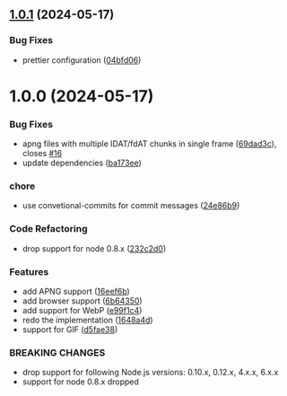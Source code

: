 ## [1.0.1](https://github.com/FRSOURCE/is-animated/compare/v1.0.0...v1.0.1) (2024-05-17)


### Bug Fixes

* prettier configuration ([04bfd06](https://github.com/FRSOURCE/is-animated/commit/04bfd06eeca8bd0ba4267aa7d3fa220e7ebacfc0))

# 1.0.0 (2024-05-17)


### Bug Fixes

* apng files with multiple IDAT/fdAT chunks in single frame ([69dad3c](https://github.com/FRSOURCE/is-animated/commit/69dad3cdf9622cc0bde4ee8c716366b0eef7e627)), closes [#16](https://github.com/FRSOURCE/is-animated/issues/16)
* update dependencies ([ba173ee](https://github.com/FRSOURCE/is-animated/commit/ba173ee0dff871f43a44ce6b5d94424dcbd100f0))


### chore

* use convetional-commits for commit messages ([24e86b9](https://github.com/FRSOURCE/is-animated/commit/24e86b93ccfcafa544b0572151c601ce234b3c16))


### Code Refactoring

* drop support for node 0.8.x ([232c2d0](https://github.com/FRSOURCE/is-animated/commit/232c2d0c5553cb2446ed14deeaf324b9ed0f343a))


### Features

* add APNG support ([16eef6b](https://github.com/FRSOURCE/is-animated/commit/16eef6b1c5b213f5be7cf3956363805c23640268))
* add browser support ([6b64350](https://github.com/FRSOURCE/is-animated/commit/6b64350c53a4cff15db385246eb2ffb11c0fb872))
* add support for WebP ([e99f1c4](https://github.com/FRSOURCE/is-animated/commit/e99f1c4b8cd5ef783d525f0d287b3e7063bd0364))
* redo the implementation ([1648a4d](https://github.com/FRSOURCE/is-animated/commit/1648a4d68c87bd68ffe2e7a687cfea7dfc73f918))
* support for GIF ([d5fae38](https://github.com/FRSOURCE/is-animated/commit/d5fae38c9f8e84dec1ab71e9c61d78eccc21d5b9))


### BREAKING CHANGES

* drop support for following Node.js versions: 0.10.x, 0.12.x, 4.x.x, 6.x.x
* support for node 0.8.x dropped
